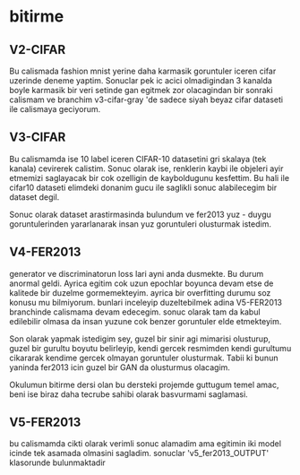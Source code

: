 # bitirme


## V2-CIFAR

Bu calismada fashion mnist yerine daha karmasik goruntuler iceren cifar uzerinde
deneme yaptim. Sonuclar pek ic acici olmadigindan 3 kanalda boyle karmasik bir
veri setinde gan egitmek zor olacagindan bir sonraki calismam ve branchim
v3-cifar-gray 'de sadece siyah beyaz cifar dataseti ile calismaya geciyorum.

## V3-CIFAR    
Bu calismamda ise 10 label iceren CIFAR-10 datasetini gri skalaya (tek kanala)
cevirerek calistim. Sonuc olarak ise, renklerin kaybi ile objeleri ayir etmemizi
saglayacak bir cok ozelligin de kayboldugunu kesfettim. Bu hali ile cifar10
dataseti elimdeki donanim gucu ile saglikli sonuc alabilecegim bir dataset degil.

Sonuc olarak dataset arastirmasinda bulundum ve fer2013 yuz - duygu goruntulerinden
yararlanarak insan yuz goruntuleri olusturmak istedim.

## V4-FER2013
generator ve discriminatorun loss lari ayni anda dusmekte.
Bu durum anormal geldi. Ayrica egitim cok uzun
epochlar boyunca devam etse de kalitede bir duzelme gormemekteyim.
ayrica bir overfitting durumu soz konusu mu bilmiyorum.
bunlari inceleyip duzeltebilmek adina V5-FER2013 branchinde calismama
devam edecegim.
sonuc olarak tam da kabul edilebilir olmasa da insan yuzune cok benzer
goruntuler elde etmekteyim.

Son olarak yapmak istedigim sey, guzel bir sinir agi mimarisi olusturup,
guzel bir gurultu boyutu belirleyip, kendi gercek resmimden kendi 
gurultumu cikararak kendime gercek olmayan goruntuler olusturmak.
Tabii ki bunun yaninda fer2013 icin guzel bir GAN da olusturmus olacagim.

Okulumun bitirme dersi olan bu dersteki projemde guttugum temel amac,
beni ise biraz daha tecrube sahibi olarak basvurmami saglamasi.

## V5-FER2013
bu calismamda cikti olarak verimli sonuc alamadim ama egitimin iki 
model icinde tek asamada olmasini sagladim.
sonuclar 'v5_fer2013_OUTPUT' klasorunde bulunmaktadir